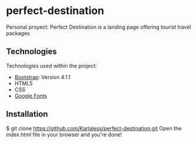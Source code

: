 # perfect-destination
Personal proyect: Perfect Destination is a landing page offering tourist travel packages

## Technologies
Technologies used within the project:
* [Bootstrap](https://getbootstrap.com/): Version 4.1.1 
* HTML5
* CSS
* [Google Fonts](https://fonts.google.com/)

## Installation
$ git clone https://github.com/Karlaless/perfect-destination.git
Open the index.html file in your browser and you're done!
